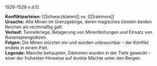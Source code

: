 1526–1528 n.d.D.

**Konfliktparteien:** [[Schwarzklamm]] vs. [[Drakmora]]  
**Ursache:** Alte Minen im Grenzgebirge, deren magisches Gestein beiden Reichen als rechtmäßig galt.  
**Verlauf:** Tunnelkriege, Belagerung von Minenfestungen und Einsatz von Runensprengsätzen.  
**Folgen:** Die Minen stürzten ein und wurden unbrauchbar – der Konflikt endete in einem Patt.  
**Legende:** Manche behaupten, Dämonen wurden in der Tiefe geweckt – einer der frühesten Hinweise auf dunkle Mächte unter den Bergen.